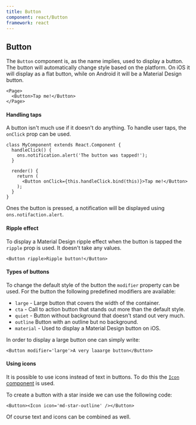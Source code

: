 ```yaml
---
title: Button
component: react/Button
framework: react
---
```


## Button

The `Button` component is, as the name implies, used to display a button. The button will automatically change style based on the platform. On iOS it will display as a flat button, while on Android it will be a Material Design button.

```
<Page>
  <Button>Tap me!</Button>
</Page>
```

#### Handling taps

A button isn't much use if it doesn't do anything. To handle user taps, the `onClick` prop can be used.

```
class MyComponent extends React.Component {
  handleClick() {
    ons.notification.alert('The button was tapped!');
  }

  render() {
    return (
      <Button onClick={this.handleClick.bind(this)}>Tap me!</Button>
    );
  }
}

```

Ones the button is pressed, a notification will be displayed using `ons.notifaction.alert`.

#### Ripple effect

To display a Material Design ripple effect when the button is tapped the `ripple` prop is used. It doesn't take any values.

```
<Button ripple>Ripple button!</Button>
```

#### Types of buttons

To change the default style of the button the `modifier` property can be used. For the button the following predefined modifiers are available:

* `large` - Large button that covers the width of the container.
* `cta` - Call to action button that stands out more than the default style.
* `quiet` - Button without background that doesn't stand out very much.
* `outline` Button with an outline but no background.
* `material` - Used to display a Material Design button on iOS.

In order to display a large button one can simply write:

```
<Button modifier='large'>A very laaarge button</Button>
```

#### Using icons

It is possible to use icons instead of text in buttons. To do this the [`Icon` component](Icon.html) is used.

To create a button with a star inside we can use the following code:

```
<Button><Icon icon='md-star-outline' /></Button>
```

Of course text and icons can be combined as well.
